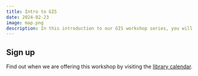 ```yaml
---
title: Intro to GIS 
date: 2024-02-23
image: map.png
description: In this introduction to our GIS workshop series, you will learn the foundations of GIS, including common formats, software, and ways to get support on campus.
---
```


## Sign up
Find out when we are offering this workshop by visiting the [library calendar](https://libcal.library.harvard.edu/calendar/main?t=d&q=gis&cid=15049&cal=15049&inc=0).